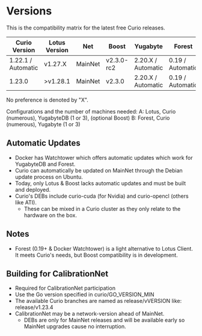 # Versions

This is the compatibility matrix for the latest free Curio releases.

| Curio Version      | Lotus Version | Net     | Boost      | Yugabyte           | Forest           |
| ------------------ | ------------- | ------- | ---------- | ------------------ | ---------------- |
| 1.22.1 / Automatic | v1.27.X       | MainNet | v2.3.0-rc2 | 2.20.X / Automatic | 0.19 / Automatic |
| 1.23.0             | >v1.28.1      | MainNet | v2.3.0     | 2.20.X / Automatic | 0.19 / Automatic |

No preference is denoted by "X".

Configurations and the number of machines needed: A: Lotus, Curio (numerous), YugabyteDB (1 or 3), (optional Boost) B: Forest, Curio (numerous), Yugabyte (1 or 3)

## Automatic Updates

* Docker has Watchtower which offers automatic updates which work for YugabyteDB and Forest.
* Curio can automatically be updated on MainNet through the Debian update process on Ubuntu.
* Today, only Lotus & Boost lacks automatic updates and must be built and deployed.
* Curio's DEBs include curio-cuda (for Nvidia) and curio-opencl (others like ATI).
  * These can be mixed in a Curio cluster as they only relate to the hardware on the box.

## Notes

* Forest (0.19+ & Docker Watchtower) is a light alternative to Lotus Client. It meets Curio's needs, but Boost compatibility is in development.

## Building for CalibrationNet

* Required for CalibrationNet participation
* Use the Go version specified in curio/GO\_VERSION\_MIN
* The available Curio branches are named as release/vVERSION like: release/v1.23.4
* CalibrationNet may be a network-version ahead of MainNet.
  * DEBs are only for MainNet releases and will be available early so MainNet upgrades cause no interruption.
